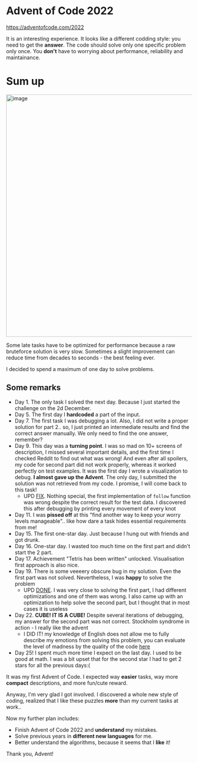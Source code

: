 # Advent of Code 2022

https://adventofcode.com/2022

It is an interesting experience. It looks like a different codding style: 
you need to get the **answer**. The code should solve only one specific problem 
only once. You **don't** have to worrying about performance, reliability and 
maintainance.

# Sum up
<img width="657" alt="image" src="https://user-images.githubusercontent.com/3627930/209472928-288f08ea-01ca-41a6-bc0b-97a5464b69bc.png">

Some late tasks have to be optimized for performance because a raw bruteforce 
solution is very slow. Sometimes a slight improvement can reduce time from decades
to seconds - the best feeling ever.

I decided to spend a maximum of one day to solve problems.

## Some remarks

 - Day 1. The only task I solved the next day. Because I just started the challenge on the 2d
December. 
 - Day 5. The first day I **hardcoded** a part of the input.
 - Day 7. The first task I was debugging a lot. Also, I did not write a proper solution 
for part 2.. so, I just printed an intermediate results and find the correct answer manually.
We only need to find the one answer, remember?
 - Day 9. This day was a **turning point**. I was so mad on 10+ screens of description, I missed
several important details, and the first time I checked Reddit to find out what was wrong! 
And even after all spoilers, my code for second part did not work properly, whereas it worked
perfectly on test examples. It was the first day I wrote a visualization to debug. **I almost 
gave up the Advent**. The only day, I submitted the solution was not retrieved from my code.
I promise, I will come back to this task!
   - UPD [FIX](https://github.com/Joxter/advent-2022/commit/db7ae4efc182a0a0ff1e9ceb157cb6df926c9c9b).
   Nothing special, the first implementation of `follow` function was wrong despite the correct result for the test data. I discovered this after debugging by printing every movement of every knot
 - Day 11. I was **pissed off** at this "find another way to keep your worry levels manageable".. 
like how dare a task hides essential requirements from me!
 - Day 15. The first one-star day. Just because I hung out with friends and got drunk.
 - Day 16. One-star day. I wasted too much time on the first part and didn't start the 2 part.
 - Day 17. Achievement "Tetris has been written" unlocked. Visualisation first approach is also nice.
 - Day 19. There is some veeeery obscure bug in my solution. Even the first part was not solved.
Nevertheless, I was **happy** to solve the problem
   - UPD [DONE](https://github.com/Joxter/advent-2022/commit/c41702aca3ef07245d6af84a50bf1448077412cd).
   I was very close to solving the first part, I had different optimizations and one of them was wrong. 
   I also came up with an optimization to help solve the second part, but I thought that in most cases it is useless
 - Day 22. **CUBE! IT IS A CUBE!** Despite several iterations of debugging, my answer for the second
part was not correct. Stockholm syndrome in action - I really like the advent
   - I DID IT! my knowledge of English does not allow me to fully describe my emotions from solving 
   this problem, you can evaluate the level of madness by the quality of the code [here](https://github.com/Joxter/advent-2022/commit/8326ff50fbf3bdbffd038b8b4979789291539795)
 - Day 25! I spent much more time I expect on the last day. I used to be good at math. I was a 
bit upset that for the second star I had to get 2 stars for all the previous days:(

It was my first Advent of Code. I expected way **easier** tasks, way more **compact** descriptions,
and more fun/cute reward.

Anyway, I'm very glad I got involved. I discovered a whole new style of coding, realized 
that I like these puzzles **more** than my current tasks at work..

Now my further plan includes:
- Finish Advent of Code 2022 and **understand** my mistakes.
- Solve previous years in **different new languages** for me.
- Better understand the algorithms, because it seems that I **like** it!

Thank you, Advent!
